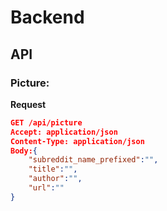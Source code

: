 # Backend

## API 

### Picture:
**Request**
```json
GET /api/picture
Accept: application/json
Content-Type: application/json
Body:{
    "subreddit_name_prefixed":"",
    "title":"",
    "author":"",
    "url":""
}
```

